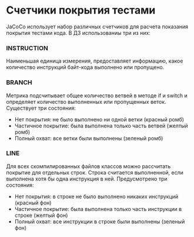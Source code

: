 # Счетчики покрытия тестами

JaCoCo использует набор различных счетчиков для расчета показания покрытия тестами кода. В ДЗ использованиы три из них:

### INSTRUCTION

Наименьшая единица измерения, предоставляет информацию, какое количество инструкций байт-кода выполнено или пропущено.

### BRANCH

Метрика подсчитывает общее количество ветвей в методе  if и switch и определяет количество выполненных или пропущенных веток.
Существует три состояния:
* Нет покрытия: не было выполнено ни одной ветки (красный ромб)
* Частичное покрытие: была выполнена только часть ветвей (желтый ромб)
* Полный охват: все ветки были выполнены (зеленый ромб)
 
### LINE

Для всех скомпилированных файлов классов можно рассчитать покрытие для отдельных строк. Строка считается выполненной, 
если выполнена хотя бы одна инструкция в ней. Предусмотрено три состояния:
* Нет покрытия: в строке не было выполнено никаких инструкций (красный фон)
* Частичное покрытие: была выполнена только часть инструкции в строке (желтый фон)
* Полный охват: все инструкции в строке были выполнены (зеленый фон) 